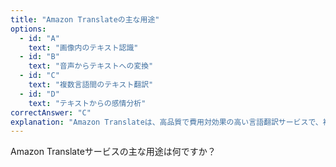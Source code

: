 ```yaml
---
title: "Amazon Translateの主な用途"
options:
  - id: "A"
    text: "画像内のテキスト認識"
  - id: "B"
    text: "音声からテキストへの変換"
  - id: "C"
    text: "複数言語間のテキスト翻訳"
  - id: "D"
    text: "テキストからの感情分析"
correctAnswer: "C"
explanation: "Amazon Translateは、高品質で費用対効果の高い言語翻訳サービスで、複数言語間のテキスト翻訳を提供します。ウェブサイトやアプリケーションのコンテンツを様々な言語に翻訳するために使用されます。画像内のテキスト認識はAmazon Textract、音声からテキストへの変換はAmazon Transcribe、テキストからの感情分析はAmazon Comprehendの機能です。"
---
```


Amazon Translateサービスの主な用途は何ですか？